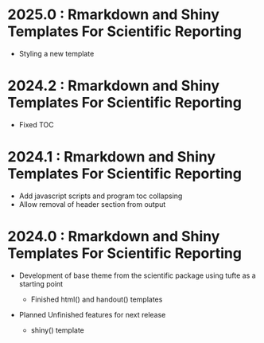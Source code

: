 # 2025.0 : Rmarkdown and Shiny Templates For Scientific Reporting

 - Styling a new template

# 2024.2 : Rmarkdown and Shiny Templates For Scientific Reporting

 - Fixed TOC

 
# 2024.1 : Rmarkdown and Shiny Templates For Scientific Reporting

 - Add javascript scripts and program toc collapsing
 - Allow removal of header section from output

# 2024.0 : Rmarkdown and Shiny Templates For Scientific Reporting

- Development of base theme from the scientific package using tufte as a starting point
  - Finished html() and handout() templates

- Planned Unfinished features for next release
  - shiny() template
